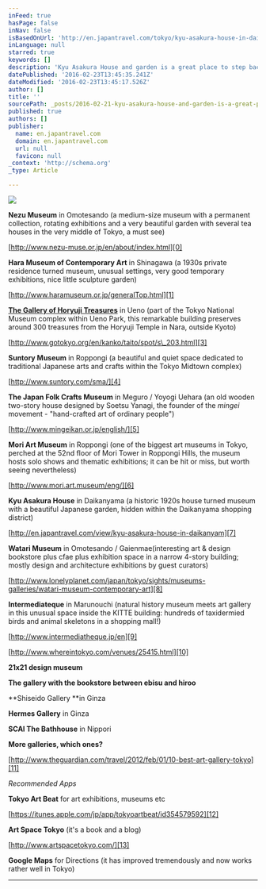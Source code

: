 ```yaml
---
inFeed: true
hasPage: false
inNav: false
isBasedOnUrl: 'http://en.japantravel.com/tokyo/kyu-asakura-house-in-daikanyam/2959'
inLanguage: null
starred: true
keywords: []
description: 'Kyu Asakura House and garden is a great place to step back in time By David Hallman, October 2012 The chic streets of Daikanyama with its high end boutiques, fo'
datePublished: '2016-02-23T13:45:35.241Z'
dateModified: '2016-02-23T13:45:17.526Z'
author: []
title: ''
sourcePath: _posts/2016-02-21-kyu-asakura-house-and-garden-is-a-great-place-to-step-back-i.md
published: true
authors: []
publisher:
  name: en.japantravel.com
  domain: en.japantravel.com
  url: null
  favicon: null
_context: 'http://schema.org'
_type: Article

---
```

![](https://the-grid-user-content.s3-us-west-2.amazonaws.com/ce7c5d9c-8ad4-4a13-ae4b-3e0e3686e643.jpg)

**Nezu Museum** in Omotesando (a medium-size museum with a permanent collection, rotating exhibitions and a very beautiful garden with several tea houses in the very middle of Tokyo, a must see) [][0]

[http://www.nezu-muse.or.jp/en/about/index.html][0]

**Hara Museum of Contemporary Art** in Shinagawa (a 1930s private residence turned museum, unusual settings, very good temporary exhibitions, nice little sculpture garden) [][1]

[http://www.haramuseum.or.jp/generalTop.html][1]

[**The Gallery of Horyuji Treasures**][2] in Ueno (part of the Tokyo National Museum complex within Ueno Park, this remarkable building preserves around 300 treasures from the Horyuji Temple in Nara, outside Kyoto) [][3]

[http://www.gotokyo.org/en/kanko/taito/spot/s\_203.html][3]

**Suntory Museum** in Roppongi (a beautiful and quiet space dedicated to traditional Japanese arts and crafts within the Tokyo Midtown complex)

[http://www.suntory.com/sma/][4]

**The Japan Folk Crafts Museum** in Meguro / Yoyogi Uehara (an old wooden two-story house designed by Soetsu Yanagi, the founder of the _mingei_ movement - "hand-crafted art of ordinary people") [][5]

[http://www.mingeikan.or.jp/english/][5]

**Mori Art Museum** in Roppongi (one of the biggest art museums in Tokyo, perched at the 52nd floor of Mori Tower in Roppongi Hills, the museum hosts solo shows and thematic exhibitions; it can be hit or miss, but worth seeing nevertheless)

[http://www.mori.art.museum/eng/][6]

**Kyu Asakura House** in Daikanyama (a historic 1920s house turned museum with a beautiful Japanese garden, hidden within the Daikanyama shopping district)

[http://en.japantravel.com/view/kyu-asakura-house-in-daikanyam][7]

**Watari Museum** in Omotesando / Gaienmae(interesting art & design bookstore plus cfae plus exhibition space in a narrow 4-story building; mostly design and architecture exhibitions by guest curators)

[http://www.lonelyplanet.com/japan/tokyo/sights/museums-galleries/watari-museum-contemporary-art][8]

**Intermediateque** in Marunouchi (natural history museum meets art gallery in this unusual space inside the KITTE building: hundreds of taxidermied birds and animal skeletons in a shopping mall!)

[http://www.intermediatheque.jp/en][9]

[http://www.whereintokyo.com/venues/25415.html][10]

**21x21 design museum**

**The gallery with the bookstore between ebisu and hiroo**

**Shiseido Gallery **in Ginza

**Hermes Gallery** in Ginza

**SCAI The Bathhouse** in Nippori

**More galleries, which ones?**

[http://www.theguardian.com/travel/2012/feb/01/10-best-art-gallery-tokyo][11]

_Recommended Apps_

**Tokyo Art Beat** for art exhibitions, museums etc

[https://itunes.apple.com/jp/app/tokyoartbeat/id354579592][12]

**Art Space Tokyo** (it's a book and a blog)

[http://www.artspacetokyo.com/][13]

**Google Maps** for Directions (it has improved tremendously and now works rather well in Tokyo)

****

[0]: http://www.nezu-muse.or.jp/en/about/index.html
[1]: http://www.haramuseum.or.jp/generalTop.html
[2]: http://www.tnm.jp/modules/r_exhibition/index.php?controller=hall&hid=16&lang=en
[3]: http://www.gotokyo.org/en/kanko/taito/spot/s_203.html
[4]: http://www.suntory.com/sma/
[5]: http://www.mingeikan.or.jp/english/
[6]: http://www.mori.art.museum/eng/
[7]: http://en.japantravel.com/view/kyu-asakura-house-in-daikanyam
[8]: http://www.lonelyplanet.com/japan/tokyo/sights/museums-galleries/watari-museum-contemporary-art
[9]: http://www.intermediatheque.jp/en
[10]: http://www.whereintokyo.com/venues/25415.html
[11]: http://www.theguardian.com/travel/2012/feb/01/10-best-art-gallery-tokyo
[12]: https://itunes.apple.com/jp/app/tokyoartbeat/id354579592
[13]: http://www.artspacetokyo.com/
